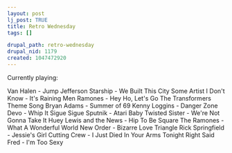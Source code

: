 ```yaml
--- 
layout: post
lj_post: TRUE
title: Retro Wednesday
tags: []

drupal_path: retro-wednesday
drupal_nid: 1179
created: 1047472920
---
```

Currently playing:

Van Halen - Jump
Jefferson Starship - We Built This City
Some Artist I Don't Know - It's Raining Men
Ramones - Hey Ho, Let's Go
The Transformers Theme Song
Bryan Adams - Summer of 69
Kenny Loggins - Danger Zone
Devo - Whip It
Sigue Sigue Sputnik - Atari Baby
Twisted Sister - We're Not Gonna Take It
Huey Lewis and the News - Hip To Be Square
The Ramones - What A Wonderful World
New Order -  Bizarre Love Triangle
Rick Springfield - Jessie's Girl
Cutting Crew - I Just Died In Your Arms Tonight
Right Said Fred - I'm Too Sexy
